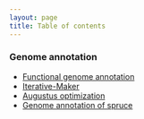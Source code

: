```yaml
---
layout: page
title: Table of contents
---
```


### Genome annotation

* [Functional genome annotation](https://kristinagagalova.github.io/MyBioinformaticsAdventure/Functional-genome-annoatation)
* [Iterative-Maker](https://kristinagagalova.github.io/MyBioinformaticsAdventure/Iterative-Maker)
* [Augustus optimization](https://kristinagagalova.github.io/MyBioinformaticsAdventure/Augustus-optimization)
* [Genome annotation of spruce](https://kristinagagalova.github.io/MyBioinformaticsAdventure/Genome-Annotation-of-spruce)
